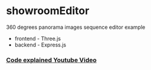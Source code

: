 # showroomEditor
360 degrees panorama images sequence editor example
* frontend - Three.js
* backend - Express.js
### [Code explained Youtube Video](https://youtu.be/h0LnC4PT7-I)

